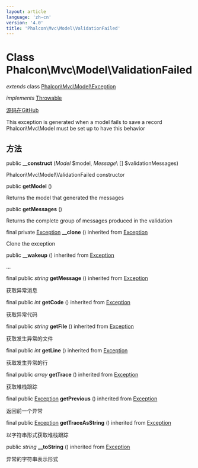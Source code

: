 ```yaml
---
layout: article
language: 'zh-cn'
version: '4.0'
title: 'Phalcon\Mvc\Model\ValidationFailed'
---
```


# Class **Phalcon\Mvc\Model\ValidationFailed**

*extends* class [Phalcon\Mvc\Model\Exception](/4.0/en/api/Phalcon_Mvc_Model_Exception)

*implements* [Throwable](https://php.net/manual/en/class.throwable.php)

<a href="https://github.com/phalcon/cphalcon/tree/v4.0.0/phalcon/mvc/model/validationfailed.zep" class="btn btn-default btn-sm">源码在GitHub</a>

This exception is generated when a model fails to save a record Phalcon\Mvc\Model must be set up to have this behavior

## 方法

public **__construct** (*Model* $model, *Message*\ [] $validationMessages)

Phalcon\Mvc\Model\ValidationFailed constructor

public **getModel** ()

Returns the model that generated the messages

public **getMessages** ()

Returns the complete group of messages produced in the validation

final private [Exception](https://php.net/manual/en/class.exception.php) **__clone** () inherited from [Exception](https://php.net/manual/en/class.exception.php)

Clone the exception

public **__wakeup** () inherited from [Exception](https://php.net/manual/en/class.exception.php)

...

final public *string* **getMessage** () inherited from [Exception](https://php.net/manual/en/class.exception.php)

获取异常消息

final public *int* **getCode** () inherited from [Exception](https://php.net/manual/en/class.exception.php)

获取异常代码

final public *string* **getFile** () inherited from [Exception](https://php.net/manual/en/class.exception.php)

获取发生异常的文件

final public *int* **getLine** () inherited from [Exception](https://php.net/manual/en/class.exception.php)

获取发生异常的行

final public *array* **getTrace** () inherited from [Exception](https://php.net/manual/en/class.exception.php)

获取堆栈跟踪

final public [Exception](https://php.net/manual/en/class.exception.php) **getPrevious** () inherited from [Exception](https://php.net/manual/en/class.exception.php)

返回前一个异常

final public [Exception](https://php.net/manual/en/class.exception.php) **getTraceAsString** () inherited from [Exception](https://php.net/manual/en/class.exception.php)

以字符串形式获取堆栈跟踪

public *string* **__toString** () inherited from [Exception](https://php.net/manual/en/class.exception.php)

异常的字符串表示形式